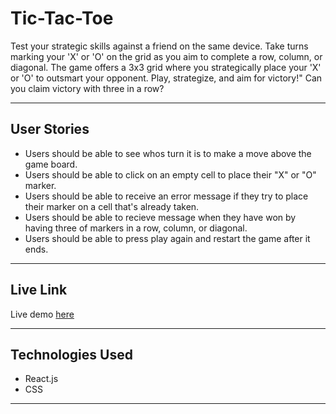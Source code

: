 # Tic-Tac-Toe
Test your strategic skills against a friend on the same device. Take turns marking your 'X' or 'O' on the grid as you aim to complete a row, column, or diagonal. The game offers a 3x3 grid where you strategically place your 'X' or 'O' to outsmart your opponent. Play, strategize, and aim for victory!" Can you claim victory with three in a row?

---

## User Stories

* Users should be able to see whos turn it is to make a move above the game board.
* Users should be able to click on an empty cell to place their "X" or "O" marker.
* Users should be able to receive an error message if they try to place their marker on a cell that's already taken.
* Users should be able to recieve message when they have won by having three of markers in a row, column, or diagonal.
* Users should be able to press play again and restart the game after it ends.

---

## Live Link

Live demo [here](https://tic-tac-toe-0zxl.onrender.com)


---

## Technologies Used

- React.js
- CSS
---
